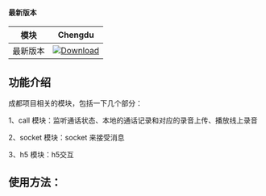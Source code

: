 #### 最新版本

模块|Chengdu
---|---
最新版本|[![Download](https://jitpack.io/v/like5188/Chengdu.svg)](https://jitpack.io/#like5188/Chengdu)

## 功能介绍

成都项目相关的模块，包括一下几个部分：

1、call 模块：监听通话状态、本地的通话记录和对应的录音上传、播放线上录音

2、socket 模块：socket 来接受消息

3、h5 模块：h5交互

## 使用方法：
